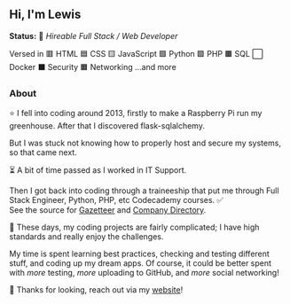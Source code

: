 ## Hi, I'm Lewis

**Status:** 🚀 *Hireable Full Stack / Web Developer*

Versed in
🟥 HTML
🟦 CSS
🟨 JavaScript
🟩 Python
🟪 PHP
🟫 SQL
⬜ Docker
⬛ Security
🟧 Networking
...and more

### About
⭐ I fell into coding around 2013, firstly to make a Raspberry Pi run my greenhouse.
After that I discovered flask-sqlalchemy. 

But I was stuck not knowing how to properly host and secure my systems, so that came next.

⏳ A bit of time passed as I worked in IT Support.

Then I got back into coding through a traineeship that put me through Full Stack Engineer, Python, PHP, etc Codecademy courses. ✅  
See the source for [Gazetteer](https://github.com/interplexed/Gazetteer) and [Company Directory](https://github.com/interplexed/Company-Directory).  

📢 These days, my coding projects are fairly complicated; I have high standards and really enjoy the challenges.  

My time is spent learning best practices, checking and testing different stuff, and coding up my dream apps.
Of course, it could be better spent with *more* testing, *more* uploading to GitHub, and *more* social networking!

💜 Thanks for looking, reach out via my [website](https://lewiscooper.dev)!
